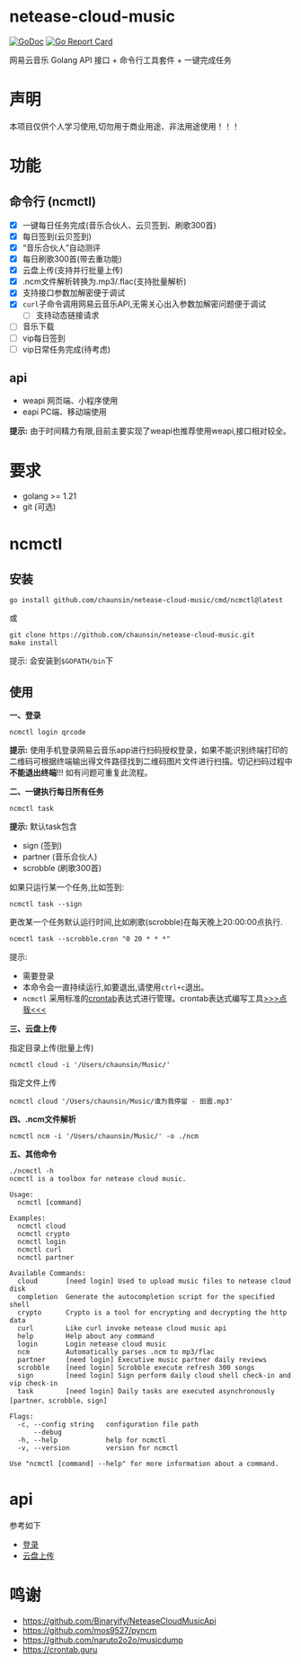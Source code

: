 # netease-cloud-music

[![GoDoc](https://godoc.org/github.com/chaunsin/netease-cloud-music?status.svg)](https://godoc.org/github.com/chaunsin/netease-cloud-music) [![Go Report Card](https://goreportcard.com/badge/github.com/chaunsin/netease-cloud-music)](https://goreportcard.com/report/github.com/chaunsin/netease-cloud-music)

网易云音乐 Golang API 接口 + 命令行工具套件 + 一键完成任务

# 声明

本项目仅供个人学习使用,切勿用于商业用途、非法用途使用！！！

# 功能

## 命令行 (ncmctl)

- [x] 一键每日任务完成(音乐合伙人、云贝签到、刷歌300首)
- [x] 每日签到(云贝签到)
- [x] “音乐合伙人”自动测评
- [x] 每日刷歌300首(带去重功能)
- [x] 云盘上传(支持并行批量上传)
- [x] .ncm文件解析转换为.mp3/.flac(支持批量解析)
- [x] 支持接口参数加解密便于调试
- [x] `curl`子命令调用网易云音乐API,无需关心出入参数加解密问题便于调试
    - [ ] 支持动态链接请求
- [ ] 音乐下载
- [ ] vip每日签到
- [ ] vip日常任务完成(待考虑)

## api

- weapi 网页端、小程序使用
- eapi PC端、移动端使用

**提示:**
由于时间精力有限,目前主要实现了weapi也推荐使用weapi,接口相对较全。

# 要求

- golang >= 1.21
- git (可选)

# ncmctl

## 安装

```shell
go install github.com/chaunsin/netease-cloud-music/cmd/ncmctl@latest
```

或

```shell
git clone https://github.com/chaunsin/netease-cloud-music.git
make install
```

提示: 会安装到`$GOPATH/bin`下

## 使用

**一、登录**

```shell
ncmctl login qrcode
```

**提示:** 使用手机登录网易云音乐app进行扫码授权登录，如果不能识别终端打印的二维码可根据终端输出得文件路径找到二维码图片文件进行扫描。切记扫码过程中
**不能退出终端**!!! 如有问题可重复此流程。

**二、一键执行每日所有任务**

```shell
ncmctl task
```

**提示:** 默认task包含

- sign (签到)
- partner (音乐合伙人)
- scrobble (刷歌300首)

如果只运行某一个任务,比如签到:

```shell
ncmctl task --sign
````

更改某一个任务默认运行时间,比如刷歌(scrobble)在每天晚上20:00:00点执行.

```shell
ncmctl task --scrobble.cron "0 20 * * *"
```

提示:

- 需要登录
- 本命令会一直持续运行,如要退出,请使用`ctrl+c`退出。
- `ncmctl` 采用标准的[crontab](https://zh.wikipedia.org/wiki/Cron)表达式进行管理。crontab表达式编写工具[>>>点我<<<](https://crontab.guru/)

**三、云盘上传**

指定目录上传(批量上传)

```shell
ncmctl cloud -i '/Users/chaunsin/Music/' 
```

指定文件上传

```shell
ncmctl cloud '/Users/chaunsin/Music/谁为我停留 - 田震.mp3' 
```

**四、.ncm文件解析**

```shell
ncmctl ncm -i '/Users/chaunsin/Music/' -o ./ncm
```

**五、其他命令**

```shell
./ncmctl -h
ncmctl is a toolbox for netease cloud music.

Usage:
  ncmctl [command]

Examples:
  ncmctl cloud
  ncmctl crypto
  ncmctl login
  ncmctl curl
  ncmctl partner

Available Commands:
  cloud       [need login] Used to upload music files to netease cloud disk
  completion  Generate the autocompletion script for the specified shell
  crypto      Crypto is a tool for encrypting and decrypting the http data
  curl        Like curl invoke netease cloud music api
  help        Help about any command
  login       Login netease cloud music
  ncm         Automatically parses .ncm to mp3/flac
  partner     [need login] Executive music partner daily reviews
  scrobble    [need login] Scrobble execute refresh 300 songs
  sign        [need login] Sign perform daily cloud shell check-in and vip check-in
  task        [need login] Daily tasks are executed asynchronously [partner、scrobble、sign]

Flags:
  -c, --config string   configuration file path
      --debug           
  -h, --help            help for ncmctl
  -v, --version         version for ncmctl

Use "ncmctl [command] --help" for more information about a command.
```

# api

参考如下

- [登录](example%2Fexample_login_test.go)
- [云盘上传](example%2Fexample_cloud_upload_test.go)

# 鸣谢

- https://github.com/Binaryify/NeteaseCloudMusicApi
- https://github.com/mos9527/pyncm
- https://github.com/naruto2o2o/musicdump
- https://crontab.guru
